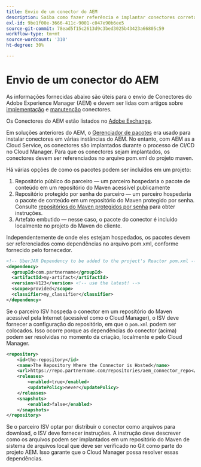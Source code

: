 ```yaml
---
title: Envio de um conector do AEM
description: Saiba como fazer referência e implantar conectores corretamente no Adobe Experience Manager (AEM) as a Cloud Service.
exl-id: 9be1f00e-3666-411c-9001-c047e90b6ee5
source-git-commit: 78ead5f15c2613d9c3bed3025b43423a66805c59
workflow-type: tm+mt
source-wordcount: '310'
ht-degree: 30%

---
```


# Envio de um conector do AEM

As informações fornecidas abaixo são úteis para o envio de Conectores do Adobe Experience Manager (AEM) e devem ser lidas com artigos sobre [implementação](implement.md) e  [manutenção](maintain.md) conectores.

Os Conectores do AEM estão listados no [Adobe Exchange](https://partners.adobe.com/technologyprogram/experiencecloud.html).

Em soluções anteriores do AEM, o [Gerenciador de pacotes](/help/implementing/developing/tools/package-manager.md) era usado para instalar conectores em várias instâncias do AEM. No entanto, com AEM as a Cloud Service, os conectores são implantados durante o processo de CI/CD no Cloud Manager. Para que os conectores sejam implantados, os conectores devem ser referenciados no arquivo pom.xml do projeto maven.

Há várias opções de como os pacotes podem ser incluídos em um projeto:

1. Repositório público do parceiro — um parceiro hospedaria o pacote de conteúdo em um repositório do Maven acessível publicamente
1. Repositório protegido por senha do parceiro — um parceiro hospedaria o pacote de conteúdo em um repositório do Maven protegido por senha. Consulte [repositórios do Maven protegidos por senha](https://experienceleague.adobe.com/docs/experience-manager-cloud-service/content/implementing/using-cloud-manager/create-application-project/setting-up-project.html?lang=en#password-protected-maven-repositories) para obter instruções.
1. Artefato embutido — nesse caso, o pacote do conector é incluído localmente no projeto do Maven do cliente.

Independentemente de onde eles estejam hospedados, os pacotes devem ser referenciados como dependências no arquivo pom.xml, conforme fornecido pelo fornecedor.

```xml
<!-- UberJAR Dependency to be added to the project's Reactor pom.xml -->
<dependency>
  <groupId>com.partnername</groupId>
  <artifactId>my-artifact</artifactId>
  <version>V123</version> <!-- use the latest! -->
  <scope>provided</scope>
  <classifier>my_classifier</classifier>
</dependency>
```

Se o parceiro ISV hospeda o conector em um repositório do Maven acessível pela Internet (acessível como o Cloud Manager), o ISV deve fornecer a configuração do repositório, em que o `pom.xml` podem ser colocados. Isso ocorre porque as dependências do conector (acima) podem ser resolvidas no momento da criação, localmente e pelo Cloud Manager.

```xml
<repository>
    <id>the-repository</id>
    <name>The Repository Where the Connector is Hosted</name>
    <url>https://repo.partnername.com/repositories/aem_connector_repo</url>
    <releases>
        <enabled>true</enabled>
        <updatePolicy>never</updatePolicy>
    </releases>
    <snapshots>
        <enabled>false</enabled>
    </snapshots>
</repository>
```

Se o parceiro ISV optar por distribuir o conector como arquivos para download, o ISV deve fornecer instruções. A instrução deve descrever como os arquivos podem ser implantados em um repositório do Maven de sistema de arquivos local que deve ser verificado no Git como parte do projeto AEM. Isso garante que o Cloud Manager possa resolver essas dependências.
